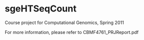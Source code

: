 sgeHTSeqCount
=============

Course project for Computational Genomics, Spring 2011

For more information, please refer to CBMF4761_PRJReport.pdf
